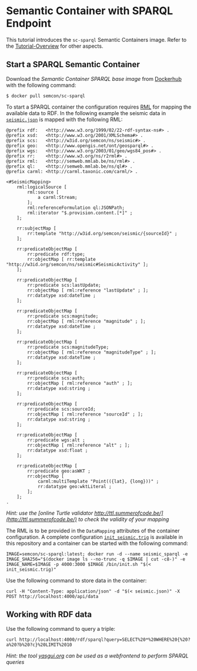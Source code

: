 # Semantic Container with SPARQL Endpoint

This tutorial introduces the `sc-sparql` Semantic Containers image. Refer to the [Tutorial-Overview](https://github.com/sem-con/Tutorials) for other aspects.

## Start a SPARQL Semantic Container  

Download the *Semantic Container SPARQL base image* from [Dockerhub](https://hub.docker.com/r/semcon/sc-sparql/) with the following command:  

```console
$ docker pull semcon/sc-sparql
```  

To start a SPARQL container the configuration requires [RML](http://rml.io/spec.html) for mapping the available data to RDF. In the following example the seismic data in [`seismic.json`](seismic.json) is mapped with the following RML:

```
@prefix rdf:   <http://www.w3.org/1999/02/22-rdf-syntax-ns#> .
@prefix xsd:   <http://www.w3.org/2001/XMLSchema#> .
@prefix scs:   <http://w3id.org/semcon/ns/seismic#> .
@prefix geo:   <http://www.opengis.net/ont/geosparql#> .
@prefix wgs:   <http://www.w3.org/2003/01/geo/wgs84_pos#> .
@prefix rr:    <http://www.w3.org/ns/r2rml#> .
@prefix rml:   <http://semweb.mmlab.be/ns/rml#> .
@prefix ql:    <http://semweb.mmlab.be/ns/ql#> .
@prefix carml: <http://carml.taxonic.com/carml/> .

<#SeismicMapping>
    rml:logicalSource [
        rml:source [
            a carml:Stream;
        ];
        rml:referenceFormulation ql:JSONPath;
        rml:iterator "$.provision.content.[*]" ;
    ];

    rr:subjectMap [
        rr:template "http://w3id.org/semcon/seismic/{sourceId}" ;
    ];

    rr:predicateObjectMap [
        rr:predicate rdf:type;
        rr:objectMap [ rr:template "http://w3id.org/semcon/ns/seismic#SeismicActivity" ];
    ];

    rr:predicateObjectMap [
        rr:predicate scs:lastUpdate;
        rr:objectMap [ rml:reference "lastUpdate" ; ];
        rr:datatype xsd:dateTime ;
    ];

    rr:predicateObjectMap [
        rr:predicate scs:magnitude;
        rr:objectMap [ rml:reference "magnitude" ; ];
        rr:datatype xsd:dateTime ;
    ];

    rr:predicateObjectMap [
        rr:predicate scs:magnitudeType;
        rr:objectMap [ rml:reference "magnitudeType" ; ];
        rr:datatype xsd:dateTime ;
    ];

    rr:predicateObjectMap [
        rr:predicate scs:auth;
        rr:objectMap [ rml:reference "auth" ; ];
        rr:datatype xsd:string ;
    ];

    rr:predicateObjectMap [
        rr:predicate scs:sourceId;
        rr:objectMap [ rml:reference "sourceId" ; ];
        rr:datatype xsd:string ;
    ];

    rr:predicateObjectMap [
        rr:predicate wgs:alt ;
        rr:objectMap [ rml:reference "alt" ; ];
        rr:datatype xsd:float ;
    ];

    rr:predicateObjectMap [
        rr:predicate geo:asWKT ;
        rr:objectMap [
            carml:multiTemplate "Point(({lat}, {long}))" ;
            rr:datatype geo:wktLiteral ;
        ];
    ];
.
```  

*Hint: use the [online Turtle validator http://ttl.summerofcode.be/](http://ttl.summerofcode.be/) to check the validity of your mapping*    

The RML is to be provided in the `DataMapping` attributes of the container configuration. A complete configuration [`init_seismic.trig`](init_seismic.trig) is available in this repository and a container can be started with the following command:  

```console
IMAGE=semcon/sc-sparql:latest; docker run -d --name seismic_sparql -e IMAGE_SHA256="$(docker image ls --no-trunc -q $IMAGE | cut -c8-)" -e IMAGE_NAME=$IMAGE -p 4000:3000 $IMAGE /bin/init.sh "$(< init_seismic.trig)"
```  

Use the following command to store data in the container:  

```console
curl -H "Content-Type: application/json" -d "$(< seismic.json)" -X POST http://localhost:4000/api/data
```

## Working with RDF data  

Use the following command to query a triple:   

```console
curl http://localhost:4000/rdf/sparql?query=SELECT%20*%20WHERE%20{%20?a%20?b%20?c}%20LIMIT%2010 
```

*Hint: the tool [yasgui.org](http://yasgui.org) can be used as a webfrontend to perform SPARQL queries*
